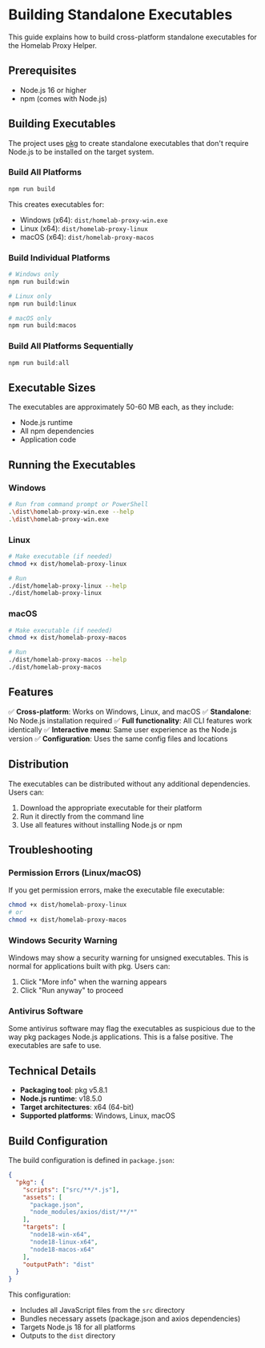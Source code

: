 # Building Standalone Executables

This guide explains how to build cross-platform standalone executables for the Homelab Proxy Helper.

## Prerequisites

- Node.js 16 or higher
- npm (comes with Node.js)

## Building Executables

The project uses [pkg](https://github.com/vercel/pkg) to create standalone executables that don't require Node.js to be installed on the target system.

### Build All Platforms

```bash
npm run build
```

This creates executables for:
- Windows (x64): `dist/homelab-proxy-win.exe`
- Linux (x64): `dist/homelab-proxy-linux`
- macOS (x64): `dist/homelab-proxy-macos`

### Build Individual Platforms

```bash
# Windows only
npm run build:win

# Linux only
npm run build:linux

# macOS only
npm run build:macos
```

### Build All Platforms Sequentially

```bash
npm run build:all
```

## Executable Sizes

The executables are approximately 50-60 MB each, as they include:
- Node.js runtime
- All npm dependencies
- Application code

## Running the Executables

### Windows
```bash
# Run from command prompt or PowerShell
.\dist\homelab-proxy-win.exe --help
.\dist\homelab-proxy-win.exe
```

### Linux
```bash
# Make executable (if needed)
chmod +x dist/homelab-proxy-linux

# Run
./dist/homelab-proxy-linux --help
./dist/homelab-proxy-linux
```

### macOS
```bash
# Make executable (if needed)
chmod +x dist/homelab-proxy-macos

# Run
./dist/homelab-proxy-macos --help
./dist/homelab-proxy-macos
```

## Features

✅ **Cross-platform**: Works on Windows, Linux, and macOS
✅ **Standalone**: No Node.js installation required
✅ **Full functionality**: All CLI features work identically
✅ **Interactive menu**: Same user experience as the Node.js version
✅ **Configuration**: Uses the same config files and locations

## Distribution

The executables can be distributed without any additional dependencies. Users can:

1. Download the appropriate executable for their platform
2. Run it directly from the command line
3. Use all features without installing Node.js or npm

## Troubleshooting

### Permission Errors (Linux/macOS)
If you get permission errors, make the executable file executable:
```bash
chmod +x dist/homelab-proxy-linux
# or
chmod +x dist/homelab-proxy-macos
```

### Windows Security Warning
Windows may show a security warning for unsigned executables. This is normal for applications built with pkg. Users can:
1. Click "More info" when the warning appears
2. Click "Run anyway" to proceed

### Antivirus Software
Some antivirus software may flag the executables as suspicious due to the way pkg packages Node.js applications. This is a false positive. The executables are safe to use.

## Technical Details

- **Packaging tool**: pkg v5.8.1
- **Node.js runtime**: v18.5.0
- **Target architectures**: x64 (64-bit)
- **Supported platforms**: Windows, Linux, macOS

## Build Configuration

The build configuration is defined in `package.json`:

```json
{
  "pkg": {
    "scripts": ["src/**/*.js"],
    "assets": [
      "package.json",
      "node_modules/axios/dist/**/*"
    ],
    "targets": [
      "node18-win-x64",
      "node18-linux-x64",
      "node18-macos-x64"
    ],
    "outputPath": "dist"
  }
}
```

This configuration:
- Includes all JavaScript files from the `src` directory
- Bundles necessary assets (package.json and axios dependencies)
- Targets Node.js 18 for all platforms
- Outputs to the `dist` directory
